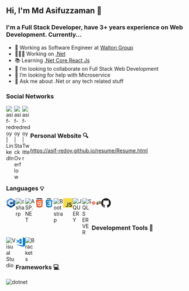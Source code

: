 ## Hi, I'm Md Asifuzzaman 👋

### I'm a Full Stack Developer, have 3+ years experience on Web Development. Currently...
- 💼 Working as Software Engineer at [Walton Group](https://waltonbd.com/)
- 👨🏻‍💻 Working on [.Net](https://dotnet.microsoft.com/)
- 📚 Learning [.Net Core](https://docs.microsoft.com/en-us/dotnet/core/introduction),[React Js](https://reactjs.org/)
- 👯 I’m looking to collaborate on Full Stack Web Development
- 🤔 I’m looking for help with Microservice
- 💬 Ask me about .Net or any tech related stuff


### Social Networks

[<img align="left" alt="asif-redoy | LinkedIn" width="22px" src="https://cdn.jsdelivr.net/npm/simple-icons@v3/icons/linkedin.svg" />][linkedin]
[<img align="left" alt="asif-redoy | Stack Overflow" width="22px" src="https://cdn.sstatic.net/Sites/stackoverflow/company/Img/logos/so/so-icon.svg?v=f13ebeedfa9e" />][stack oveflow]
[<img align="left" alt="asif-redoy | Twitter" width="22px" src="https://cdn.iconscout.com/icon/free/png-64/twitter-2038532-1718517.png" />][twitter]

<p>&nbsp;</p>
<p>&nbsp;</p>

### Personal Website 🔍

 https://asif-redoy.github.io/resume/Resume.html
<p>&nbsp;</p>
<p>&nbsp;</p>

### Languages 💡
<img align="left" alt="CPP" width="26px" src="https://raw.githubusercontent.com/github/explore/80688e429a7d4ef2fca1e82350fe8e3517d3494d/topics/cpp/cpp.png" />
<img align="left" alt="csharp" width="26px" src="https://devicon.dev/devicon.git/icons/csharp/csharp-original.svg" />
<img align="left" alt="ASP.NET" width="26px" src="https://seeklogo.com/images/1/net-logo-681E247422-seeklogo.com.png" />
<img align="left" alt="HTML5" width="26px" src="https://raw.githubusercontent.com/github/explore/80688e429a7d4ef2fca1e82350fe8e3517d3494d/topics/html/html.png" />
<img align="left" alt="CSS3" width="26px" src="https://raw.githubusercontent.com/github/explore/80688e429a7d4ef2fca1e82350fe8e3517d3494d/topics/css/css.png" />
<img align="left" alt="Bootstrap" width="26px" src="https://banner2.cleanpng.com/20180328/utq/kisspng-bootstrap-logo-computer-software-web-application-p-b-5abb6c2a90f851.2203635715222323625938.jpg" />

<img align="left" alt="JavaScript" width="26px" src="https://raw.githubusercontent.com/github/explore/80688e429a7d4ef2fca1e82350fe8e3517d3494d/topics/javascript/javascript.png" />
<img align="left" alt="JQUERY" width="26px" src="https://www.iconfinder.com/data/icons/scripting-and-programming-languages/512/JQuery_logo-512.png" />

<img align="left" alt="SQLS ERVER" width="26px" src="https://banner2.cleanpng.com/20180817/csy/kisspng-microsoft-sql-server-microsoft-corporation-sql-ser-5b7663e3cd2565.5939753015344854758403.jpg" />
<img align="left" alt="Git" width="26px" src="https://raw.githubusercontent.com/github/explore/80688e429a7d4ef2fca1e82350fe8e3517d3494d/topics/git/git.png" />
<img align="left" alt="GitHub" width="26px" src="https://raw.githubusercontent.com/github/explore/78df643247d429f6cc873026c0622819ad797942/topics/github/github.png" />

<p>&nbsp;</p>
<p>&nbsp;</p>

 ### Development Tools 🔧

<img align="left" alt="Visual Studio" width="26px" src="https://seeklogo.com/images/V/visual-studio-logo-14F95CF819-seeklogo.com.png" />
<img align="left" alt="Visual Studio Code" width="26px" src="https://raw.githubusercontent.com/github/explore/80688e429a7d4ef2fca1e82350fe8e3517d3494d/topics/visual-studio-code/visual-studio-code.png" />

<img align="left" alt="Brackets" width="26px" src="https://upload.wikimedia.org/wikipedia/commons/thumb/4/4c/Brackets_Icon.svg/1200px-Brackets_Icon.svg.png" />
<p>&nbsp;</p>
<p>&nbsp;</p>

### Frameworks 💻
<img align="left" alt="dotnet" height="50" src="https://www.vectorlogo.zone/logos/dotnet/dotnet-ar21.svg" />

<p>&nbsp;</p>
<p>&nbsp;</p>

[linkedin]: https://www.linkedin.com/in/asif-devweb/
[stack oveflow]: https://stackoverflow.com/users/6254583/asifuzzaman-redoy
[twitter]: https://twitter.com/asif_rdy

